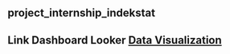 ## project_internship_indekstat
## Link Dashboard Looker [Data Visualization]([https://drive.google.com/file/d/1VLBNxtzI-7udXlAeRY3iTbARjjH8B7dD/view?usp=sharing](https://lookerstudio.google.com/reporting/8c223147-f39a-4da1-a43d-781f2dbdd055)https://lookerstudio.google.com/reporting/8c223147-f39a-4da1-a43d-781f2dbdd055)
